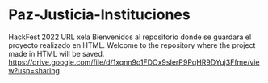 # Paz-Justicia-Instituciones
HackFest 2022 URL xela
Bienvenidos al repositorio donde se guardara el proyecto realizado en HTML.
Welcome to the repository where the project made in HTML will be saved.
https://drive.google.com/file/d/1xqnn9o1FDOx9sIerP9PqHR9DYuj3Ffme/view?usp=sharing
